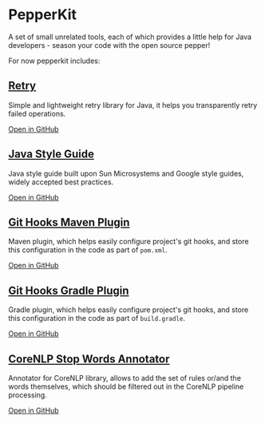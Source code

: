 # PepperKit
A set of small unrelated tools, each of which provides a little help for Java developers - season your code with the open source pepper!

For now pepperkit includes:

## [Retry](https://pepperkit.github.io/retry)
Simple and lightweight retry library for Java, it helps you transparently retry failed operations.

[Open in GitHub](https://github.com/pepperkit/retry)

## [Java Style Guide](https://pepperkit.github.io/java-style-guide)
Java style guide built upon Sun Microsystems and Google style guides, widely accepted best practices.

[Open in GitHub](https://github.com/pepperkit/java-style-guide)

## [Git Hooks Maven Plugin](https://pepperkit.github.io/git-hooks-maven-plugin)
Maven plugin, which helps easily configure project's git hooks, and store this configuration in the code as part of `pom.xml`.

[Open in GitHub](https://github.com/pepperkit/git-hooks-maven-plugin)

## [Git Hooks Gradle Plugin](https://pepperkit.github.io/git-hooks-gradle-plugin)
Gradle plugin, which helps easily configure project's git hooks, and store this configuration in the code as part of `build.gradle`.

[Open in GitHub](https://github.com/pepperkit/git-hooks-gradle-plugin)

## [CoreNLP Stop Words Annotator](https://pepperkit.github.io/stop-words-annotator)
Annotator for CoreNLP library, allows to add the set of rules or/and the words themselves, which should be filtered out in the CoreNLP pipeline processing.

[Open in GitHub](https://github.com/pepperkit/corenlp-stop-words-annotator)
